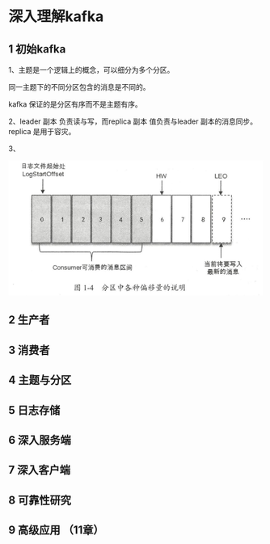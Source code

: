 # 深入理解kafka

## 1 初始kafka

1、主题是一个逻辑上的概念，可以细分为多个分区。

同一主题下的不同分区包含的消息是不同的。

kafka 保证的是分区有序而不是主题有序。

2、leader 副本 负责读与写，而replica 副本 值负责与leader 副本的消息同步。replica 是用于容灾。  


3、

![](../.gitbook/assets/image%20%2819%29.png)





## 2 生产者





## 3 消费者



## 4 主题与分区



## 5 日志存储



## 6 深入服务端



## 7 深入客户端



## 8 可靠性研究



## 9 高级应用 （11章）

